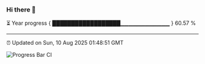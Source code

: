 ### Hi there 👋

⏳ Year progress { ██████████████████▁▁▁▁▁▁▁▁▁▁▁▁ } 60.57 %

---

⏰ Updated on Sun, 10 Aug 2025 01:48:51 GMT

![Progress Bar CI](https://github.com/JuvenileQ/Progress-Bar-CI/workflows/main/badge.svg)
